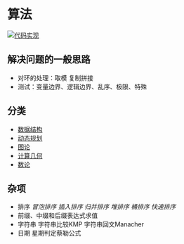 # 算法

[![代码实现](https://img.shields.io/badge/repo-algorithm--code-informational)](https://github.com/lightyears1998/algorithm-code)

## 解决问题的一般思路

- 对环的处理：取模 复制拼接
- 测试：变量边界、逻辑边界、乱序、极限、特殊

## 分类

- [数据结构](data-structure/README.md)
- [动态规划](dynamic-programming.md)
- [图论](graph.md)
- [计算几何](computational-geometry.md)
- [数论](number-theory.md)

## 杂项

- 排序 *冒泡排序* *插入排序* *归并排序* *堆排序* *桶排序* *快速排序*
- 前缀、中缀和后缀表达式求值
- 字符串 字符串比较KMP 字符串回文Manacher
- 日期 星期判定蔡勒公式

